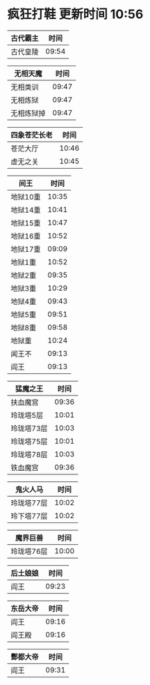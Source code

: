 # 疯狂打鞋 更新时间 10:56

| 古代霸主   | 时间    |
|--------|-------|
| 古代皇陵 | 09:54 |

| 无相天魔   | 时间    |
|--------|-------|
| 无相类训 | 09:47 |
| 无相炼狱 | 09:47 |
| 无相炼狱掉 | 09:47 |

| 四象苍茫长老   | 时间    |
|--------|-------|
| 苍茫大厅 | 10:46 |
| 虚无之关 | 10:45 |

| 间王   | 时间    |
|--------|-------|
| 地狱10重 | 10:35 |
| 地狱14重 | 10:41 |
| 地狱15重 | 10:47 |
| 地狱16重 | 10:52 |
| 地狱17重 | 09:09 |
| 地狱1重 | 10:52 |
| 地狱2重 | 09:35 |
| 地狱3重 | 10:29 |
| 地狱4重 | 09:43 |
| 地狱5重 | 09:51 |
| 地狱8重 | 09:58 |
| 地狱重 | 10:24 |
| 闻王不 | 09:13 |
| 阎王 | 09:13 |

| 猛魔之王   | 时间    |
|--------|-------|
| 扶血魔宫 | 09:36 |
| 玲珑塔5层 | 10:01 |
| 玲珑塔73层 | 10:03 |
| 玲珑塔75层 | 10:01 |
| 玲珑塔78层 | 10:03 |
| 铁血魔宫 | 09:36 |

| 鬼火人马   | 时间    |
|--------|-------|
| 玲珑塔77层 | 10:02 |
| 玲下塔77层 | 10:02 |

| 魔界巨兽   | 时间    |
|--------|-------|
| 玲珑塔76层 | 10:00 |

| 后土娘娘   | 时间    |
|--------|-------|
| 阎王 | 09:23 |

| 东岳大帝   | 时间    |
|--------|-------|
| 阎王 | 09:16 |
| 阎王殿 | 09:16 |

| 酆都大帝   | 时间    |
|--------|-------|
| 阎王 | 09:31 |